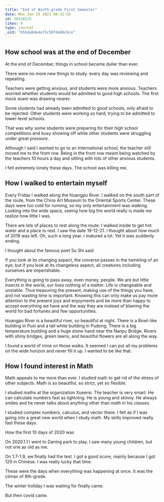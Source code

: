 ```yaml
---
title: "End of Ninth-grade First Semester"
date: Mon Jan 25 2021 08:32:55
id: 20210125
likes: 0
type: journal
_oid: "655dabde4e75c50fda80cbce"
---
```

## How school was at the end of December

At the end of December, things in school became duller than ever.

There were no more new things to study. every day was reviewing and
repeating.

Teachers were getting anxious, and students were more anxious. Teachers
worried whether students would be admitted to good high schools. The
first mock exam was drawing nearer.

Some students had already been admitted to good schools, only afraid to
be rejected. Other students were working so hard, trying to be admitted
to lower-level schools.

That was why some students were preparing for their high school
competitions and busy showing off while other students were struggling
under great pressure.

Although I said I wanted to go to an International school, the teacher
still moved me to the front row. Being in the front row meant being
watched by the teachers 10 hours a day and sitting with lots of other
anxious students.

I felt extremely lonely these days. The school was killing me.

## How I walked to entertain myself

Every Friday I walked along the Huangpu River. I walked on the south
part of the route, from the China Art Museum to the Oriental Sports
Center. These days were too cold for running, so my only entertainment
was walking. Looking into the wide space, seeing how big the world
really is made me realize how little I was.

There are lots of places to rest along the route. I walked inside to get
hot water and a place to rest. I saw the date 19-12-21. I thought about
how much of 2019 was left. Oh, such a long year. I matured a lot. Yet it
was suddenly ending.

I thought about the famous poet Su Shi said

If you look at its changing aspect, the universe passes in the twinkling
of an eye; but if you look at its changeless aspect, all creatures
including ourselves are imperishable.

Everything is going to pass away, even money, people. We are but little
insects in the world, our lives nothing of a matter. Life is changeable
and unstable. Thus treasuring the present, making use of the things you
have, and not wasting time is important. Knowing this can only make us
pay more attention to the present joys and enjoyments and be more than
happy to accept everything we have and the way they are instead of
blaming the world for bad fortunes and few opportunities.

Huangpu River is a beautiful river, so beautiful at night. There is a
Bowl-like building in Puxi and a tall white building in Pudong. There is
a big temperature building and a huge stone hand near the Nanpu Bridge.
Rivers with shiny bridges, green lawns, and beautiful flowers are all
along the way.

I found a world of mine on those walks. It seemed I can put all my
problems on the wide horizon and never fill it up. I wanted to be like
that.

## How I found interest in Math

Math appeals to me more than ever. I studied math to get rid of the
stress of other subjects. Math is so beautiful, so strict, yet so
flexible.

I studied maths at the organization Xueersi. The teacher is very smart.
He can calculate numbers fast as lightning. He is young and skinny. He
always smiles and he never talks about anything other than math in his
classes.

I studied complex numbers, calculus, and vector there. I felt as if I
was going into a great new world when I study math. My skills improved
really fast these days.

How the first 10 days of 2020 was

On 2020.1.1 I went to Daning park to play. I saw many young children,
but not one as old as me.

On 1.7-1.9, we finally had the test. I got a good score, mainly because
I got 129 in Chinese. I was really lucky that time.

These were the days when everything was happening at once. It was the
climax of 9th-grade.

The winter holiday I was waiting for finally came.

But then covid came.
